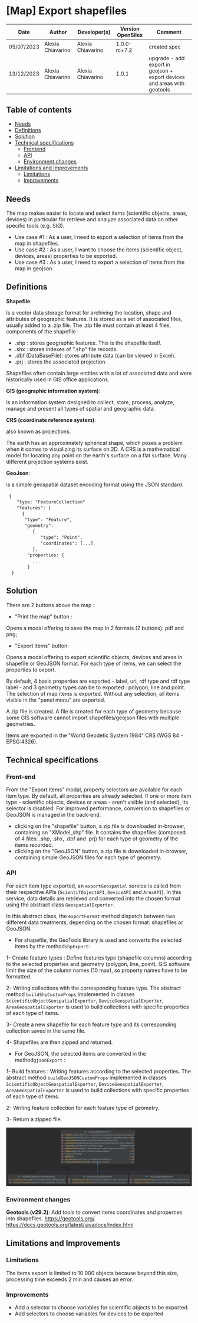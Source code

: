 # [Map] Export shapefiles

| Date       |Author|Developer(s)| Version OpenSilex | Comment                                                                  |
|------------|------|------------|------------------|--------------------------------------------------------------------------|
| 05/07/2023 |Alexia Chiavarino|Alexia Chiavarino| 1.0.0-rc+7.2     | created spec                                                             |
| 13/12/2023 |Alexia Chiavarino|Alexia Chiavarino| 1.0.1            | upgrade - add export in geojson + export devices and areas with geotools |

## Table of contents
* [Needs](#needs)
* [Definitions](#definitions)
* [Solution](#solution)
* [Technical specifications](#technical-specifications)
  * [Frontend](#frontend)
  * [API](#api)
  * [Environment changes](#environment-changes)
* [Limitations and Improvements](#limitations-and-improvements)
  * [Limitations](#limitations)
  * [Improvements](#possible-improvements)

## Needs

The map makes easier to locate and select items (scientific objects, areas, devices) in particular for retrieve and analyze associated data on other specific tools (e.g. SIG).

- Use case #1 : As a user, I need to export a selection of items from the map in shapefiles.
- Use case #2 : As a user, I want to choose the items (scientific object, devices, areas) properties to be exported.
- Use case #3 : As a user, I need to export a selection of items from the map in geojson.

## Definitions

**Shapefile**:

Is a vector data storage format for archiving the location, shape and attributes of geographic features. It is stored as a set of associated files, usually added to a .zip file. The .zip file must contain at least 4 files, components of the shapefile :

 - .shp : stores geographic features. This is the shapefile itself.
 - .shx : stores indexes of ".shp" file records.
 - .dbf (DataBaseFile): stores attribute data (can be viewed in Excel).
 - .prj : stores the associated projection.

Shapefiles often contain large entities with a lot of associated data and were historically used in GIS office applications.

**GIS (geographic information system)**:

Is an information system designed to collect, store, process, analyze, manage and present all types of spatial and geographic data.

**CRS (coordinate reference system)**:

also known as projections.

The earth has an approximately spherical shape, which poses a problem when it comes to visualizing its surface on 2D.
A CRS is a mathematical model for locating any point on the earth's surface on a flat surface. Many different projection systems exist.

**GeoJson**:

is a simple geospatial dataset encoding format using the JSON standard.

     {  
        "type: "FeatureCollection"
        "features": [
          {
           "type": "Feature",
           "geometry": 
              {
                 "type": "Point",
                 "coordinates": [...]
              },
            "properties: {
              ...
            }
      }

## Solution

There are 2 buttons above the map :

- "Print the map" button : 

Opens a modal offering to save the map in 2 formats (2 buttons): pdf and png;
- "Export items" button: 

Opens a modal offering to export scientific objects, devices and areas in shapefile or GeoJSON format. For each type of items, we can select the properties to export. 

By default, 4 basic properties are exported - label, uri, rdf type and rdf type label - and 3 geometry types can be to exported : polygon, line and point. The selection of map items is exported. Without any selection, all items visible in the "panel menu" are exported.

A zip file is created. A file is created for each type of geometry because some GIS software cannot import shapefiles/geojson files with multiple geometries.  

Items are exported in the "World Geodetic System 1984" CRS (WGS 84 - EPSG:4326).

## Technical specifications

### Front-end
From the "Export items" modal, property selectors are available for each item type. By default, all properties are already selected. If one or more item type - scientific objects, devices or areas - aren't visible (and selected), its selector is disabled.
For improved performance, conversion to shapefiles or GeoJSON is managed in the back-end.

- clicking on the "shapefile" button, a zip file is downloaded in-browser, containing an "XModel_shp" file. It contains the shapefiles (composed of 4 files: .shp, .shx, .dbf and .prj) for each type of geometry of the items recorded.
- clicking on the "GeoJSON" button, a zip file is downloaded in-browser, containing simple GeoJSON files for each type of geometry.
### API

For each item type exported, an `exportGeospatial` service is called from their respective APIs (`ScientifObjectAPI`, `DeviceAPI` and `AreaAPI`).
In this service, data details are retrieved and converted into the chosen format using the abstract class `GeospatialExporter`. 

In this abstract class, the `exportFormat` method dispatch between two different data treatments, depending on the chosen format: shapefiles or GeoJSON.

- For shapefile, the GeoTools library is used and converts the selected items by the method`shpExport`:

1- Create feature types : Define features type (shapefile columns) according to the selected properties and geometry (polygon, line, point). GIS software limit the size of the column names (10 max), so property names have to be formatted.

2- Writing collections with the corresponding feature type. The abstract method `buildShpCustomProps` implemented in classes `ScientificObjectGeospatialExporter`, `DeviceGeospatialExporter`, `AreaGeospatialExporter` is used to build collections with specific properties of each type of items.

3- Create a new shapefile for each feature type and its corresponding collection saved in the same file.

4- Shapefiles are then zipped and returned.

- For GeoJSON, the selected items are converted in the method`gjsonExport` :

1- Build features : Writing features according to the selected properties. The abstract method `buildGeoJSONCustomProps` implemented in classes `ScientificObjectGeospatialExporter`, `DeviceGeospatialExporter`, `AreaGeospatialExporter` is used to build collections with specific properties of each type of items.

2- Writing feature collection for each feature type of geometry.

3- Return a zipped file.

![geospatialExporter_class diagram](GeospatialExporter_class_diagram.png)

### Environment changes

**Geotools (v29.2)**: Add tools to convert items coordinates and properties into shapefiles.
https://geotools.org/
https://docs.geotools.org/latest/javadocs/index.html

## Limitations and Improvements

### Limitations

The items export is limited to 10 000 objects because beyond this size, processing time exceeds 2 min and causes an error.

### Improvements

- Add a selector to choose variables for scientific objects to be exported.
- Add selectors to choose variables for devices to be exported
